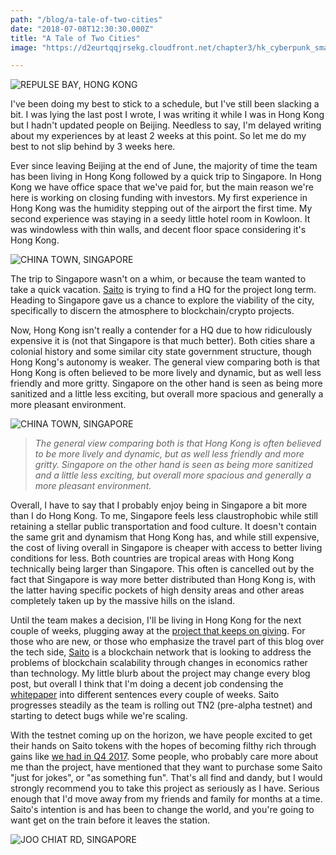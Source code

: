 ```yaml
---
path: "/blog/a-tale-of-two-cities"
date: "2018-07-08T12:30:30.000Z"
title: "A Tale of Two Cities"
image: "https://d2eurtqqjrsekg.cloudfront.net/chapter3/hk_cyberpunk_small.jpg"

---
```


![REPULSE BAY, HONG KONG](https://d2eurtqqjrsekg.cloudfront.net/chapter3/repulse_bay.jpg)


I've been doing my best to stick to a schedule, but I've still been slacking a bit. I was lying the last post I wrote, I was writing it while I was in Hong Kong but I hadn't updated people on Beijing. Needless to say, I'm delayed writing about my experiences by at least 2 weeks at this point. So let me do my best to not slip behind by 3 weeks here.

Ever since leaving Beijing at the end of June, the majority of time the team has been living in Hong Kong followed by a quick trip to Singapore. In Hong Kong we have office space that we've paid for, but the main reason we're here is working on closing funding with investors. My first experience in Hong Kong was the humidity stepping out of the airport the first time. My second experience was staying in a seedy little hotel room in Kowloon. It was windowless with thin walls, and decent floor space considering it's Hong Kong.

![CHINA TOWN, SINGAPORE](https://d2eurtqqjrsekg.cloudfront.net/chapter3/sg_china_town.jpg)

The trip to Singapore wasn't on a whim, or because the team wanted to take a quick vacation. [Saito](http://saito.tech) is trying to find a HQ for the project long term. Heading to Singapore gave us a chance to explore the viability of the city, specifically to discern the atmosphere to blockchain/crypto projects.

Now, Hong Kong isn't really a contender for a HQ due to how ridiculously expensive it is (not that Singapore is that much better). Both cities share a colonial history and some similar city state government structure, though Hong Kong's autonomy is weaker. The general view comparing both is that Hong Kong is often believed to be more lively and dynamic, but as well less friendly and more gritty. Singapore on the other hand is seen as being more sanitized and a little less exciting, but overall more spacious and generally a more pleasant environment.

![CHINA TOWN, SINGAPORE](https://d2eurtqqjrsekg.cloudfront.net/chapter3/sg_skyline.jpg)

> _The general view comparing both is that Hong Kong is often believed to be more lively and dynamic, but as well less friendly and more gritty. Singapore on the other hand is seen as being more sanitized and a little less exciting, but overall more spacious and generally a more pleasant environment._


Overall, I have to say that I probably enjoy being in Singapore a bit more than I do Hong Kong. To me, Singapore feels less claustrophobic while still retaining a stellar public transportation and food culture. It doesn't contain the same grit and dynamism that Hong Kong has, and while still expensive, the cost of living overall in Singapore is cheaper with access to better living conditions for less. Both countries are tropical areas with Hong Kong technically being larger than Singapore. This often is cancelled out by the fact that Singapore is way more better distributed than Hong Kong is, with the latter having specific pockets of high density areas and other areas completely taken up by the massive hills on the island.

Until the team makes a decision, I'll be living in Hong Kong for the next couple of weeks, plugging away at the [project that keeps on giving](http://saito.tech). For those who are new, or those who emphasize the travel part of this blog over the tech side, [Saito](http://saito.tech) is a blockchain network that is looking to address the problems of blockchain scalability through changes in economics rather than technology. My little blurb about the project may change every blog post, but overall I think that I'm doing a decent job condensing the [whitepaper](http://saito.tech/saito-whitepaper.pdf) into different sentences every couple of weeks. Saito progresses steadily as the team is rolling out TN2 (pre-alpha testnet) and starting to detect bugs while we're scaling.

With the testnet coming up on the horizon, we have people excited to get their hands on Saito tokens with the hopes of becoming filthy rich through gains like [we had in Q4 2017](https://www.express.co.uk/finance/city/893471/Bitcoin-20000-bubble-crash-value-price-latest-cryptocurrency-finance). Some people, who probably care more about me than the project, have mentioned that they want to purchase some Saito "just for jokes", or "as something fun". That's all find and dandy, but I would strongly recommend you to take this project as seriously as I have. Serious enough that I'd move away from my friends and family for months at a time. Saito's intention is and has been to change the world, and you're going to want get on the train before it leaves the station.

![JOO CHIAT RD, SINGAPORE](https://d2eurtqqjrsekg.cloudfront.net/chapter3/joo_chiat_rd.jpg)
